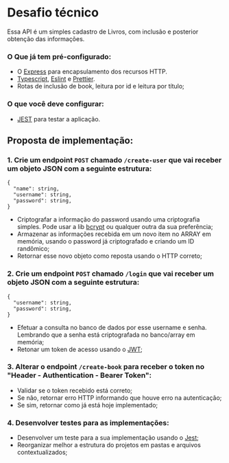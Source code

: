 # Desafio técnico

Essa API é um simples cadastro de Livros, com inclusão e posterior obtenção das informações.

### O Que já tem pré-configurado:

- O [Express](https://expressjs.com/pt-br/) para encapsulamento dos recursos HTTP.
- [Typescript](https://www.typescriptlang.org/), [Eslint](https://eslint.org/) e [Prettier](https://prettier.io/).
- Rotas de inclusão de book, leitura por id e leitura por título;

### O que você deve configurar:

- [JEST](https://jestjs.io/pt-BR/) para testar a aplicação.

## Proposta de implementação:

### 1. Crie um endpoint `POST` chamado `/create-user` que vai receber um objeto JSON com a seguinte estrutura:

```
{
  "name": string,
  "username": string,
  "password": string,
}
```

- Criptografar a informação do password usando uma criptografia simples. Pode usar a lib [bcrypt](https://www.npmjs.com/package/bcrypt) ou qualquer outra da sua preferência;
- Armazenar as informações recebida em um novo item no ARRAY em memória, usando o password já criptografado e criando um ID randômico;
- Retornar esse novo objeto como reposta usando o HTTP correto;

### 2. Crie um endpoint `POST` chamado `/login` que vai receber um objeto JSON com a seguinte estrutura:

```
{
  "username": string,
  "password": string,
}
```

- Efetuar a consulta no banco de dados por esse username e senha. Lembrando que a senha está criptografada no banco/array em memória;
- Retonar um token de acesso usando o [JWT](https://jwt.io/);

### 3. Alterar o endpoint `/create-book` para receber o token no "Header - Authentication - Bearer Token":

- Validar se o token recebido está correto;
- Se não, retornar erro HTTP informando que houve erro na autenticação;
- Se sim, retornar como já está hoje implementado;

### 4. Desenvolver testes para as implementações:

- Desenvolver um teste para a sua implementação usando o [Jest](https://jestjs.io/pt-BR/);
- Reorganizar melhor a estrutura do projetos em pastas e arquivos contextualizados;
